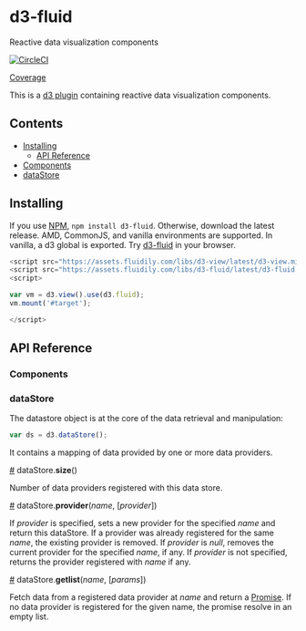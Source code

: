 # d3-fluid
Reactive data visualization components

[![CircleCI](https://circleci.com/gh/quantmind/d3-fluid.svg?style=svg&circle-token=a224bfec44b5c4ea2457d374283302b0902418f5)](https://circleci.com/gh/quantmind/d3-fluid)

[Coverage][]

This is a [d3 plugin](https://bost.ocks.org/mike/d3-plugin/) containing
reactive data visualization components.

## Contents

<!-- START doctoc generated TOC please keep comment here to allow auto update -->
<!-- DON'T EDIT THIS SECTION, INSTEAD RE-RUN doctoc TO UPDATE -->


- [Installing](#installing)
  - [API Reference](#api-reference)
- [Components](#components)
- [dataStore](#datastore)

<!-- END doctoc generated TOC please keep comment here to allow auto update -->


## Installing

If you use [NPM](https://www.npmjs.com/package/d3-fluid), ``npm install d3-fluid``.
Otherwise, download the latest release.
AMD, CommonJS, and vanilla environments are supported. In vanilla, a d3 global is exported.
Try [d3-fluid](https://runkit.com/npm/d3-fluid) in your browser.
```javascript
<script src="https://assets.fluidily.com/libs/d3-view/latest/d3-view.min.js"></script>
<script src="https://assets.fluidily.com/libs/d3-fluid/latest/d3-fluid.min.js"></script>
<script>

var vm = d3.view().use(d3.fluid);
vm.mount('#target');

</script>
```

## API Reference

### Components

### dataStore

The datastore object is at the core of the data retrieval and manipulation:
```javascript
var ds = d3.dataStore();
```
It contains a mapping of data provided by one or more data providers.

<a name="user-content-datastore-size" href="#datastore-size">#</a> dataStore.<b>size</b>()

Number of data providers registered with this data store.

<a name="user-content-datastore-provider" href="#datastore-provider">#</a> dataStore.<b>provider</b>(<i>name</i>, [<i>provider</i>])

If *provider* is specified, sets a new provider for the specified *name* and return this dataStore.
If a provider was already registered for the same *name*, the existing provider is removed. If
*provider* is *null*, removes the current provider for the specified *name*, if any.
If *provider* is not specified, returns the provider registered with *name* if any.

<a name="user-content-datastore-getList" href="#datastore-getlist">#</a> dataStore.<b>getlist</b>(<i>name</i>, [<i>params</i>])

Fetch data from a registered data provider at *name* and return a [Promise][].
If no data provider is registered for the given name, the promise resolve in an empty list.

[Coverage]: https://circleci.com/api/v1/project/quantmind/d3-fluid/latest/artifacts/0/$CIRCLE_ARTIFACTS/coverage/index.html?branch=master&filter=successful
[Promise]: https://developer.mozilla.org/en/docs/Web/JavaScript/Reference/Global_Objects/Promise
